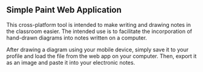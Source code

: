 ## Simple Paint Web Application

This cross-platform tool is intended to make writing and drawing notes in the classroom easier. The intended use is to facilitate the incorporation of hand-drawn diagrams into notes written on a computer.

After drawing a diagram using your mobile device, simply save it to your profile and load the file from the web app on your computer. Then, export it as an image and paste it into your electronic notes.
